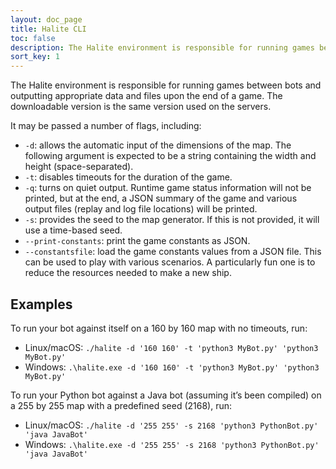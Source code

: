 ```yaml
---
layout: doc_page
title: Halite CLI
toc: false
description: The Halite environment is responsible for running games between bots and outputting appropriate data and files upon the end of a game.
sort_key: 1
---
```


The Halite environment is responsible for running games between bots and outputting appropriate data and files upon the end of a game. The downloadable version is the same version used on the servers.

It may be passed a number of flags, including:

- `-d`: allows the automatic input of the dimensions of the map. The following argument is expected to be a string containing the width and height (space-separated).
- `-t`: disables timeouts for the duration of the game.
- `-q`: turns on quiet output. Runtime game status information will not be printed, but at the end, a JSON summary of the game and various output files (replay and log file locations) will be printed.
- `-s`: provides the seed to the map generator. If this is not provided, it will use a time-based seed.
- `--print-constants`: print the game constants as JSON.
- `--constantsfile`: load the game constants values from a JSON file. This can be used to play with various scenarios. A particularly fun one is to reduce the resources needed to make a new ship.

## Examples

To run your bot against itself on a 160 by 160 map with no timeouts, run:

- Linux/macOS: `./halite -d '160 160' -t 'python3 MyBot.py' 'python3 MyBot.py'`
- Windows: `.\halite.exe -d '160 160' -t 'python3 MyBot.py' 'python3 MyBot.py'`

To run your Python bot against a Java bot (assuming it’s been compiled) on a 255 by 255 map with a predefined seed (2168), run:

- Linux/macOS: `./halite -d '255 255' -s 2168 'python3 PythonBot.py' 'java JavaBot'`
- Windows: `.\halite.exe -d '255 255' -s 2168 'python3 PythonBot.py' 'java JavaBot'`
